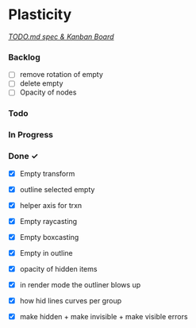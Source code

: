# Plasticity

<em>[TODO.md spec & Kanban Board](https://bit.ly/3fCwKfM)</em>

### Backlog

- [ ] remove rotation of empty  
- [ ] delete empty  
- [ ] Opacity of nodes  

### Todo


### In Progress


### Done ✓

- [x] Empty transform  
- [x] outline selected empty  
- [x] helper axis for trxn  
- [x] Empty raycasting  
- [x] Empty boxcasting  
- [x] Empty in outline  
- [x] opacity of hidden items  
- [x] in render mode the outliner blows up  
- [x] how hid lines curves per group  
- [x] make hidden + make invisible + make visible errors  

